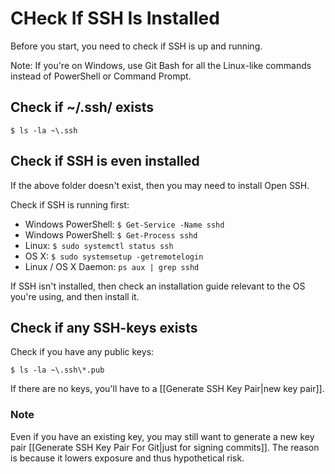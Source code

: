# CHeck If SSH Is Installed
Before you start, you need to check if SSH is up and running.

Note: If you're on Windows, use Git Bash for all the Linux-like commands instead of PowerShell or Command Prompt.

## Check if ~/.ssh/ exists

`$ ls -la ~\.ssh`

## Check if SSH is even installed
If the above folder doesn't exist, then you may need to install Open SSH.

Check if SSH is running first:

- Windows PowerShell: `$ Get-Service -Name sshd`
- Windows PowerShell: `$ Get-Process sshd`
- Linux: `$ sudo systemctl status ssh`
- OS X: `$ sudo systemsetup -getremotelogin`
- Linux / OS X Daemon: `ps aux | grep sshd`

If SSH isn't installed, then check an installation guide relevant to the OS you're using, and then install it.

## Check if any SSH-keys exists
Check if you have any public keys:

`$ ls -la ~\.ssh\*.pub`

If there are no keys, you'll have to a [[Generate SSH Key Pair|new key pair]].

### Note
Even if you have an existing key, you may still want to generate a new key pair [[Generate SSH Key Pair For Git|just for signing commits]]. The reason is because it lowers exposure and thus hypothetical risk.
